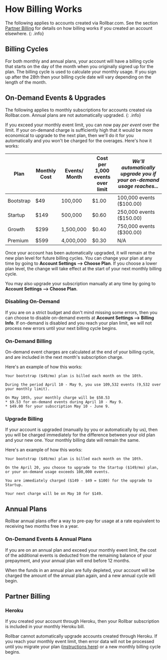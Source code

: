 # How Billing Works

The following applies to accounts created via Rollbar.com.  See the section <a href="#partner-billing">Partner Billing</a> for details on how billing works if you created an account elsewhere.
{: .info}

## Billing Cycles

For both monthly and annual plans, your account will have a billing cycle that starts on the day of the month when you originally signed up for the plan.  The billing cycle is used to calculate your monthly usage.   If you sign up after the 28th then your billing cycle date will vary depending on the length of the month.

## On-Demand Events & Upgrades
The following applies to monthly subscriptions for accounts created via Rollbar.com.  Annual plans are not automatically upgraded.
{: .info}

If you exceed your monthly event limit, you can now pay *per event* over the limit.  If your on-demand charge is sufficiently high that it would be more economical to upgrade to the next plan, then we'll do it for you automatically and you won't be charged for the overages.  Here's how it works:

| Plan	| Monthly Cost	| Events/ Month	| Cost per 1,000 events over limit	| *We'll automatically upgrade you if your on-demand usage reaches...* |
|-------|----------------|---------------|-----------------------------------|----------|
| Bootstrap |	$49	| 100,000 |	$1.00	| 100,000 events ($100.00) |
| Startup | $149	| 500,000	| $0.60 | 250,000 events ($150.00) |
| Growth	| $299	| 1,500,000 |	$0.40 |	750,000 events ($300.00) |
| Premium	| $599	| 4,000,000 |	$0.30 |	N/A |
				
Once your account has been automatically upgraded, it will remain at the new plan level for future billing cycles.  You can change your plan at any time by going to **Account Settings --> Choose Plan**.  If you choose a lower plan level, the change will take effect at the start of your next monthly billing cycle.

You may also upgrade your subscription manually at any time by going to **Account Settings --> Choose Plan**.

### Disabling On-Demand

If you are on a strict budget and don't mind missing some errors, then you can choose to disable on-demand events at **Account Settings --> Billing Info**.  If on-demand is disabled and you reach your plan limit, we will not process new errors until your next billing cycle begins.

### On-Demand Billing
On-demand event charges are calculated at the end of your billing cycle, and are included in the next month's subscription charge.

Here's an example of how this works:

```
Your bootstrap ($49/mo) plan is billed each month on the 10th.

During the period April 10 - May 9, you use 109,532 events (9,532 over your monthly limit).

On May 10th, your monthly charge will be $58.53
* $9.53 for on-demand events during April 10 - May 9.
* $49.00 for your subscription May 10 - June 9.
```

### Upgrade Billing
If your account is upgraded (manually by you or automatically by us), then you will be charged immediately for the difference between your old plan and your new one.  Your monthly billing date will remain the same.

Here's an example of how this works:

```
Your bootstrap ($49/mo) plan is billed each month on the 10th.

On the April 20, you choose to upgrade to the Startup ($149/mo) plan, or your on-demand usage exceeds 100,000 events.

You are immediately charged ($149 - $49 = $100) for the upgrade to Startup.

Your next charge will be on May 10 for $149.
```

## Annual Plans

Rollbar annual plans offer a way to pre-pay for usage at a rate equivalent to receiving two months free in a year.

### On-Demand Events & Annual Plans

If you are on an annual plan and exceed your monthly event limit, the cost of the additional events is deducted from the remaining balance of your prepayment, and your annual plan will end before 12 months.

When the funds in an annual plan are fully depleted, your account will be charged the amount of the annual plan again, and a new annual cycle will begin.

## Partner Billing

### Heroku

If you created your account through Heroku, then your Rollbar subscription is included in your monthly Heroku bill.

Rollbar cannot automatically upgrade accounts created through Heroku.  If you reach your monthly event limit, then error data will not be processed until you migrate your plan ([instructions here](https://devcenter.heroku.com/articles/rollbar#migrating-between-plans)) or a new monthly billing cycle begins.

